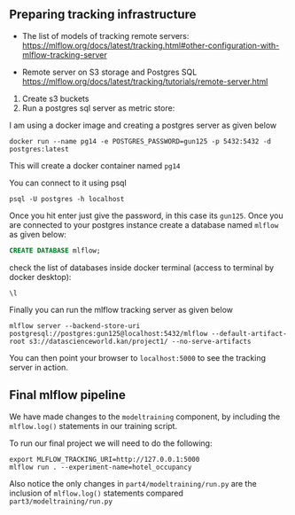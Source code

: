 ## Preparing tracking infrastructure

- The list of models of tracking remote servers:
https://mlflow.org/docs/latest/tracking.html#other-configuration-with-mlflow-tracking-server

- Remote server on S3 storage and Postgres SQL
https://mlflow.org/docs/latest/tracking/tutorials/remote-server.html


1. Create s3 buckets
2. Run a postgres sql server as metric store:

I am using a docker image and creating a postgres server as given below

```shell
docker run --name pg14 -e POSTGRES_PASSWORD=gun125 -p 5432:5432 -d postgres:latest
```

This will create a docker container named `pg14`

You can connect to it using psql

```shell
psql -U postgres -h localhost
```
Once you hit enter just give the password, in this case its `gun125`. Once you are connected to your postgres instance create a database named `mlflow` as given below:

```sql
CREATE DATABASE mlflow;
```

check the list of databases inside docker terminal (access to terminal by docker desktop):
```
\l
```

Finally you can run the mlflow tracking server as given below

```shell
mlflow server --backend-store-uri postgresql://postgres:gun125@localhost:5432/mlflow --default-artifact-root s3://datascienceworld.kan/project1/ --no-serve-artifacts
```

You can then point your browser to `localhost:5000` to see the tracking server in action.

## Final mlflow pipeline

We have made changes to the `modeltraining` component, by including the `mlflow.log()` statements in our training script.

To run our final project we will need to do the following:
```shell
export MLFLOW_TRACKING_URI=http://127.0.0.1:5000
mlflow run . --experiment-name=hotel_occupancy
```

Also notice the only changes in `part4/modeltraining/run.py` are the inclusion of `mlflow.log()` statements compared `part3/modeltraining/run.py`
